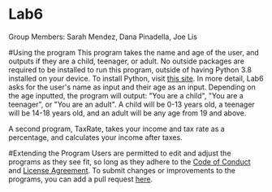 # Lab6

Group Members: Sarah Mendez, Dana Pinadella, Joe Lis

#Using the program
This program takes the name and age of the user, and outputs if they are a child, teenager, or adult. No outside packages are required to be installed to run this program, outside of having Python 3.8 installed on your device. To install Python, visit [this site](https://www.python.org/downloads/).
In more detail, Lab6 asks for the user's name as input and their age as an input. Depending on the age inputted, the program will output: "You are a child", "You are a teenager", or "You are an adult". A child will be 0-13 years old, a teenager will be 14-18 years old, and an adult will be any age from 19 and above.

A second program, TaxRate, takes your income and tax rate as a percentage, and calculates your income after taxes.

#Extending the Program
Users are permitted to edit and adjust the programs as they see fit, so long as they adhere to the [Code of Conduct](https://github.com/sarahmenendez/Lab6/blob/main/CODE_OF_CONDUCT.md) and [License Agreement](https://github.com/sarahmenendez/Lab6/blob/main/LICENSE.md). To submit changes or improvements to the programs, you can add a pull request [here](https://github.com/sarahmenendez/Lab6/pulls).

